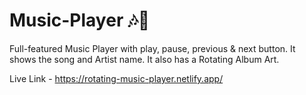 # Music-Player 🎶🎵
Full-featured Music Player with play, pause, previous & next button.
It shows the song and Artist name.
It also has a Rotating Album Art.

Live Link - https://rotating-music-player.netlify.app/
